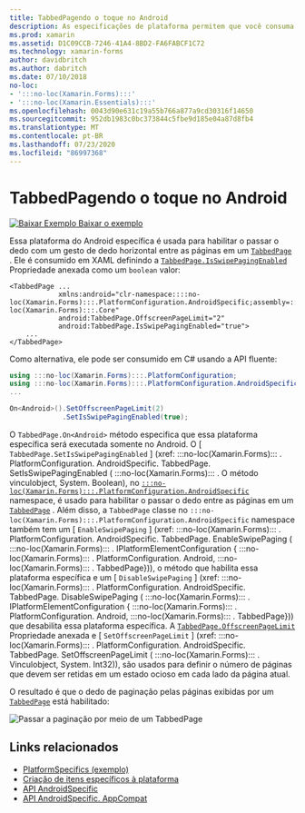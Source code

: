 ```yaml
---
title: TabbedPagendo o toque no Android
description: As especificações de plataforma permitem que você consuma a funcionalidade que só está disponível em uma plataforma específica, sem implementar renderizadores ou efeitos personalizados. Este artigo explica como consumir a plataforma Android específica que permite passar o dedo com um gesto de dedo horizontal entre as páginas de um TabbedPage.
ms.prod: xamarin
ms.assetid: D1C09CCB-7246-41A4-8BD2-FA6FABCF1C72
ms.technology: xamarin-forms
author: davidbritch
ms.author: dabritch
ms.date: 07/10/2018
no-loc:
- ':::no-loc(Xamarin.Forms):::'
- ':::no-loc(Xamarin.Essentials):::'
ms.openlocfilehash: 0043d90e631c19a55b766a877a9cd30316f14650
ms.sourcegitcommit: 952db1983c0bc373844c5fbe9d185e04a87d8fb4
ms.translationtype: MT
ms.contentlocale: pt-BR
ms.lasthandoff: 07/23/2020
ms.locfileid: "86997368"
---
```

# <a name="tabbedpage-page-swiping-on-android"></a>TabbedPagendo o toque no Android

[![Baixar Exemplo](~/media/shared/download.png) Baixar o exemplo](https://docs.microsoft.com/samples/xamarin/xamarin-forms-samples/userinterface-platformspecifics)

Essa plataforma do Android específica é usada para habilitar o passar o dedo com um gesto de dedo horizontal entre as páginas em um [`TabbedPage`](xref::::no-loc(Xamarin.Forms):::.TabbedPage) . Ele é consumido em XAML definindo a [`TabbedPage.IsSwipePagingEnabled`](xref::::no-loc(Xamarin.Forms):::.PlatformConfiguration.AndroidSpecific.TabbedPage.IsSwipePagingEnabledProperty) Propriedade anexada como um `boolean` valor:

```xaml
<TabbedPage ...
            xmlns:android="clr-namespace::::no-loc(Xamarin.Forms):::.PlatformConfiguration.AndroidSpecific;assembly=:::no-loc(Xamarin.Forms):::.Core"
            android:TabbedPage.OffscreenPageLimit="2"
            android:TabbedPage.IsSwipePagingEnabled="true">
    ...
</TabbedPage>
```

Como alternativa, ele pode ser consumido em C# usando a API fluente:

```csharp
using :::no-loc(Xamarin.Forms):::.PlatformConfiguration;
using :::no-loc(Xamarin.Forms):::.PlatformConfiguration.AndroidSpecific;
...

On<Android>().SetOffscreenPageLimit(2)
             .SetIsSwipePagingEnabled(true);
```

O `TabbedPage.On<Android>` método especifica que essa plataforma específica será executada somente no Android. O [ `TabbedPage.SetIsSwipePagingEnabled` ] (xref: :::no-loc(Xamarin.Forms)::: . PlatformConfiguration. AndroidSpecific. TabbedPage. SetIsSwipePagingEnabled ( :::no-loc(Xamarin.Forms)::: . O método vinculobject, System. Boolean), no [`:::no-loc(Xamarin.Forms):::.PlatformConfiguration.AndroidSpecific`](xref::::no-loc(Xamarin.Forms):::.PlatformConfiguration.AndroidSpecific) namespace, é usado para habilitar o passar o dedo entre as páginas em um [`TabbedPage`](xref::::no-loc(Xamarin.Forms):::.TabbedPage) . Além disso, a `TabbedPage` classe no `:::no-loc(Xamarin.Forms):::.PlatformConfiguration.AndroidSpecific` namespace também tem um [ `EnableSwipePaging` ] (xref: :::no-loc(Xamarin.Forms)::: . PlatformConfiguration. AndroidSpecific. TabbedPage. EnableSwipePaging ( :::no-loc(Xamarin.Forms)::: . IPlatformElementConfiguration { :::no-loc(Xamarin.Forms)::: . PlatformConfiguration. Android, :::no-loc(Xamarin.Forms)::: . TabbedPage})), o método que habilita essa plataforma específica e um [ `DisableSwipePaging` ] (xref: :::no-loc(Xamarin.Forms)::: . PlatformConfiguration. AndroidSpecific. TabbedPage. DisableSwipePaging ( :::no-loc(Xamarin.Forms)::: . IPlatformElementConfiguration { :::no-loc(Xamarin.Forms)::: . PlatformConfiguration. Android, :::no-loc(Xamarin.Forms)::: . TabbedPage})) que desabilita essa plataforma específica. A [`TabbedPage.OffscreenPageLimit`](xref::::no-loc(Xamarin.Forms):::.PlatformConfiguration.AndroidSpecific.TabbedPage.OffscreenPageLimitProperty) Propriedade anexada e [ `SetOffscreenPageLimit` ] (xref: :::no-loc(Xamarin.Forms)::: . PlatformConfiguration. AndroidSpecific. TabbedPage. SetOffscreenPageLimit ( :::no-loc(Xamarin.Forms)::: . Vinculobject, System. Int32)), são usados para definir o número de páginas que devem ser retidas em um estado ocioso em cada lado da página atual.

O resultado é que o dedo de paginação pelas páginas exibidas por um [`TabbedPage`](xref::::no-loc(Xamarin.Forms):::.TabbedPage) está habilitado:

![Passar a paginação por meio de um TabbedPage](tabbedpage-page-swiping-images/tabbedpage-swipe.png)

## <a name="related-links"></a>Links relacionados

- [PlatformSpecifics (exemplo)](https://docs.microsoft.com/samples/xamarin/xamarin-forms-samples/userinterface-platformspecifics)
- [Criação de itens específicos à plataforma](~/xamarin-forms/platform/platform-specifics/index.md#creating-platform-specifics)
- [API AndroidSpecific](xref::::no-loc(Xamarin.Forms):::.PlatformConfiguration.AndroidSpecific)
- [API AndroidSpecific. AppCompat](xref::::no-loc(Xamarin.Forms):::.PlatformConfiguration.AndroidSpecific.AppCompat)
